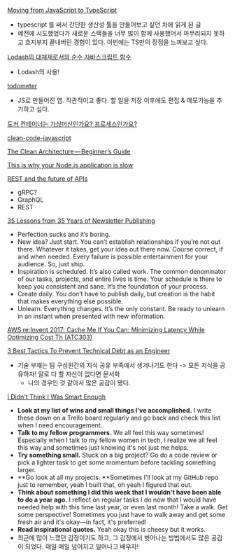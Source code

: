 [Moving from JavaScript to TypeScript](https://javascript.plainenglish.io/moving-from-javascript-to-typescript-262b23d35f15)
- typescript 를 써서 간단한 생산성 툴을 만들어보고 싶던 차에 읽게 된 글
- 예전에 시도했었다가 새로운 스택들을 너무 많이 함께 사용했어서 마무리되지 못하고 흐지부지 끝내버린 경험이 있다. 이번에는 TS만의 장점을 느껴보고 싶다.


[Lodash의 대체재로서의 순수 자바스크립트 함수](https://ui.toast.com/weekly-pick/ko_20190515)
- Lodash의 사용!

[todometer](https://github.com/cassidoo/todometer)
- JS로 만들어진 앱. 직관적이고 좋다. 할 일을 저장 이후에도 편집 & 메모기능을 추가하고 싶다. 


[도커 컨테이너는 가상머신인가요? 프로세스인가요?](https://www.44bits.io/ko/post/is-docker-container-a-virtual-machine-or-a-process)

[clean-code-javascript](https://github.com/ryanmcdermott/clean-code-javascript#objects-and-data-structures)


[The Clean Architecture — Beginner’s Guide](https://betterprogramming.pub/the-clean-architecture-beginners-guide-e4b7058c1165)

[This is why your Node.js application is slow](https://dev.to/imichaelowolabi/this-is-why-your-nodejs-application-is-slow-206j)


[REST and the future of APIs](https://levelup.gitconnected.com/rest-and-the-future-of-apis-ef9cf4e1706b)
- gRPC?
- GraphQL
- REST 

[35 Lessons from 35 Years of Newsletter Publishing](https://www.cjchilvers.com/blog/35-lessons-from-35-years-of-newsletter-publishing)
- Perfection sucks and it’s boring.
- New idea? Just start. You can’t establish relationships if you’re not out there. Whatever it takes, get your idea out there now. Course correct, if and when needed. Every failure is possible entertainment for your audience. So, just ship.
- Inspiration is scheduled. It’s also called work. The common denominator of our tasks, projects, and entire lives is time. Your schedule is there to keep you consistent and sane. It’s the foundation of your process.
- Create daily. You don’t have to publish daily, but creation is the habit that makes everything else possible.
- Unlearn. Everything changes. It’s the only constant. Be ready to unlearn in an instant when presented with new information.


[AWS re:Invent 2017: Cache Me If You Can: Minimizing Latency While Optimizing Cost Th (ATC303)](https://www.youtube.com/watch?v=WFRIivS2mpo&ab_channel=AmazonWebServices)

[3 Best Tactics To Prevent Technical Debt as an Engineer](https://dzone.com/articles/3-best-tactics-to-prevent-technical-debt-as-an-eng)
- 기술 부채는 팀 구성원간의 지식 공유 부족에서 생겨나기도 한다 -> 모든 지식을 공유하자! 말로 다 할 자신이 없다면 문서화
    - 나의 경우인 것 같아서 많은 공감이 됐다.

[I Didn't Think I Was Smart Enough](https://brittjoiner.hashnode.dev/i-didnt-think-i-was-smart-enough-cl11jy6p101aklgnv8k1h95g3)
- **Look at my list of wins and small things I've accomplished.** I write these down on a Trello board regularly and go back and check this list when I need encouragement.
- **Talk to my fellow programmers.** We all feel this way sometimes! Especially when I talk to my fellow women in tech, I realize we all feel this way and sometimes just knowing it's not just me helps.
- **Try something small.** Stuck on a big project? Go do a code review or pick a lighter task to get some momentum before tackling something larger.
- **Go look at all my projects. **Sometimes I'll look at my GitHub repo just to remember, yeah I built that, oh yeah I figured that out.
- **Think about something I did this week that I wouldn't have been able to do a year ago.** I reflect on regular tasks I do now that I would have needed help with this time last year, or even last month!
Take a walk. Get some perspective! Sometimes you just have to walk away and get some fresh air and it's okay—in fact, it's preferred!
- **Read inspirational quotes.** Yeah okay this is cheesy but it works.
- 최근에 많이 느꼈던 감정이기도 하고, 그 감정에서 벗어나는 방법에서도 많은 공감이 되었다. 매일 매일 넘어지고 일어나고 배우자!